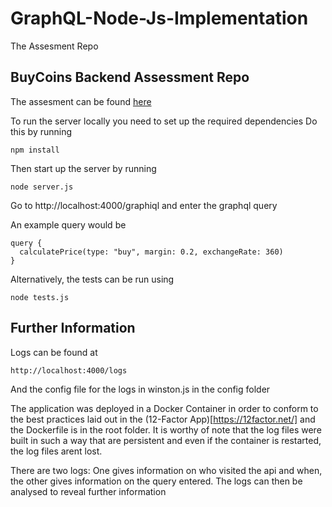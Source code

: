 # GraphQL-Node-Js-Implementation
The Assesment Repo

## BuyCoins Backend Assessment Repo
The assesment can be found [here](https://www.notion.so/Challenges-dd89b4b620ff48868892764d035f6330)

To run the server locally you need to set up the required dependencies
Do this by running
```
npm install
```
Then start up the server by running 
```
node server.js
```
Go to http://localhost:4000/graphiql and enter the graphql query 

An example query would be 

```
query {
  calculatePrice(type: "buy", margin: 0.2, exchangeRate: 360)
}

```
Alternatively, the tests can be run using

```
node tests.js

```

## Further Information
Logs can be found at 
```
http://localhost:4000/logs
```
And the config file for the logs in winston.js in the config folder

The application was deployed in a Docker Container in order to conform to the best practices laid out in the (12-Factor App)[https://12factor.net/] and the Dockerfile is in the root folder. It is worthy of note that the log files were built in such a way that are persistent and even if the container is restarted, the log files arent lost.

There are two logs: One gives information on who visited the api and when, the other gives information on the query entered. The logs can then be analysed to reveal further information
